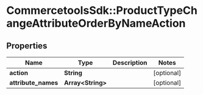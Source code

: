 # CommercetoolsSdk::ProductTypeChangeAttributeOrderByNameAction

## Properties
Name | Type | Description | Notes
------------ | ------------- | ------------- | -------------
**action** | **String** |  | [optional] 
**attribute_names** | **Array&lt;String&gt;** |  | [optional] 

